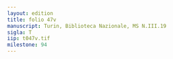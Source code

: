 ```yaml
---
layout: edition
title: folio 47v
manuscript: Turin, Biblioteca Nazionale, MS N.III.19
sigla: T
iip: t047v.tif
milestone: 94
---
```

